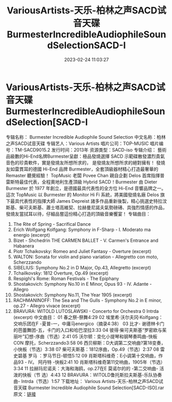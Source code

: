 ﻿---
title: VariousArtists-天乐-柏林之声SACD试音天碟BurmesterIncredibleAudiophileSoundSelectionSACD-I
date: 2023-02-24 11:03:27
categories: 试音碟、非卖品、发烧碟
tags: 纯音雅乐
---
# VariousArtists-天乐-柏林之声SACD试音天碟BurmesterIncredibleAudiophileSoundSelection[SACD-I

专辑名称： Burmester Incredible Audiophile
Sound Selection
中文名称：柏林之声SACD试音天碟
专辑艺人：Various Artists
唱片公司：TOP-MUSIC
唱片编号：TM-SACD9015.2
发行时间：2013年
资源类型：SACD-iso
专辑介绍：
藝術品級數的Hi-End名牌Burmester呈獻：極品發燒選擇 SACD
示範碟散發濃烈貴氣音色的珍貴軟件，實是發燒友所想所求的，
是發燒友所想所求的絕對擁有！
發燒友如雷貫耳的德國 Hi-End 品牌 Burmester，全套頂級器材精心打造最奢華的 Remaster 聽覺經驗！
TopMusic 老闆 Povee Chan 親自企劃 Delos 首席指揮普雷斯特最佳代表，全程奧地利生產頂級 Hybrid
SACD！Burmester
由 Dieter Burmester 於 1977 年創立，是德國最具代表性的全方位
Hi-End 音響品牌之一。這次 TopMusic 以 Burmester 的 Monitor Hi Fi 系統，將美國發燒名廠
Delos 旗下最具代表性的指揮大師 James Depreist
諸多作品重新後製，精心挑選史特拉汶斯基、柴可夫斯基、蕭士塔高維契、拉赫曼尼諾夫氣勢磅礡、具強烈情感的作品，發燒友當拭耳以待，仔細品嘗這份精心打造的頂級音樂饗宴！
专辑曲目：
01. The Rite of Spring - Sacrifical Dance
02. Erich Wolfgang Kolfgang: Symphony in F-Sharp - I. Moderato ma
energio (excerpt)
03. Bizet - Shchedrin THE CARMEN BALLET - V. Carmen's Entrance and
Habanera
04. Piotr Tchaikovsky: Romeo and Juliet Fantasy - Overture
(excerpt)
05. WALTON: Sonata for violin and piano variation - Allegretto con
moto, Scherzzando
06. SIBELIUS: Symphony No.2 in D Major, Op.43, Allegretto
(excerpt)
07. Tchailkovsky: 1812 Overture, Op.49 (excerpt)
08. Respighi's Rome: Roman Festivals - The Epiphany
09. Shostakovich: Symphony No.10 in E Minor, Opus 93 - IV. Adante -
Allegro
10. Shostakovich: Symphony No.11, The Year 1905 (excerpt)
11. RACHMANINOFF: The Sea and The Gulls - Symphony No.2 in E minor,
op.27 - Allegro vivace (excerpt)
12. BRAVURA: WITOLD LUTOSLAWSKI - Concerto for Orchestra 0 Intrda
(excerpt)
中文曲目：
01 春之祭-祭舞4:29
02 埃里希·沃尔夫冈·Kolfgang：交响乐团在F
-夏普-一，中庸马energico（摘录4:38）
03 比才- 谢德林卡门的芭蕾舞团-五，卡门的入口和哈巴涅拉3:33
04 彼得·柴可夫斯基“罗密欧与茱丽叶”幻想-序曲（节选）2:41
05 沃尔顿：变化小提琴和钢琴奏鸣曲-快板CON 摩托，Scherzzando3:58
06 西贝柳斯：D大调第二交响曲?第18变奏，小快板（节选）3:38
07 柴可夫斯基：1812序曲，Op.49（节选）2:37
08 雷史碧基 罗马 ：罗马节日-顿悟5:12
09 肖斯塔科维奇：E小调第十交响曲，作品93 - IV。 阿丹特 -快板2:41
10 肖斯塔科维奇第11交响曲，1905年（节选）3:34
11 拉赫玛尼诺夫：大海和海鸥，op.27在E 莫诺尔的的 -第二交响曲-
活泼的快板（节
选）4:43
12 BRAVURA：WITOLD鲁托斯拉夫斯基-乐队协奏曲-
Intrda（节选）1:57
下载地址：
Various Artists-天乐-柏林之声SACD试音天碟
Burmester Incredible Audiophile Sound
Selection[SACD-ISO].rar
原文：[链接](https://blog.sina.com.cn/s/blog_1647c7e76010310w8.html)